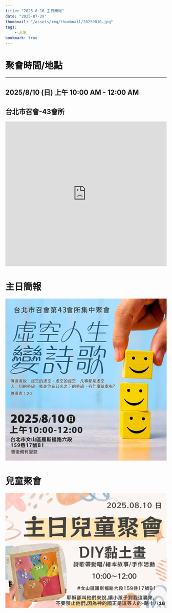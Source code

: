 ```yaml
---
title: "2025-8-10 主日簡報"
date: "2025-07-29"
thumbnail: "/assets/img/thumbnail/20250810.jpg"
tags:
    - 人生
bookmark: true
---
```


# 聚會時間/地點
___

## 2025/8/10 (日) 上午 10:00 AM - 12:00 AM

## 台北市召會-43會所
<iframe src="https://www.google.com/maps/embed?pb=!1m18!1m12!1m3!1d1861.018064677444!2d121.54127558199755!3d24.99750156997027!2m3!1f0!2f0!3f0!3m2!1i1024!2i768!4f13.1!3m3!1m2!1s0x3442aa037a04bf63%3A0xca07e92f33867207!2z5Y-w5YyX5biC5Y-s5pyD56ys5Zub5Y2B5LiJ6IGa5pyD5omA!5e0!3m2!1szh-TW!2stw!4v1729835929402!5m2!1szh-TW!2stw" width="100%" height="450" style="border:0;" allowfullscreen="" loading="lazy" referrerpolicy="no-referrer-when-downgrade"></iframe>

# 主日簡報

<img src="/assets/img/thumbnail/20250810.jpg" alt="虛空人生變詩歌" style="box-shadow: 5px 5px 10px \#888;">

# 兒童聚會

<img src="/assets/img/thumbnail/20250810-1.jpg" alt="DIY黏土畫" style="box-shadow: 5px 5px 10px \#888;">